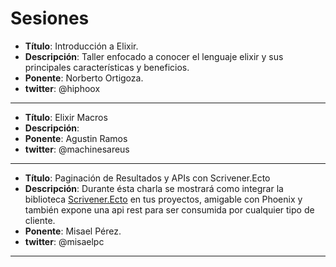# Sesiones

- **Título**: Introducción a Elixir.
- **Descripción**: Taller enfocado a conocer el lenguaje elixir y sus principales características y beneficios.
- **Ponente**: Norberto Ortigoza.
- **twitter**: @hiphoox

---

- **Título**: Elixir Macros
- **Descripción**: 
- **Ponente**: Agustin Ramos
- **twitter**: @machinesareus

---

- **Título**: Paginación de Resultados y APIs con Scrivener.Ecto
- **Descripción**: Durante ésta charla se mostrará como integrar la biblioteca [Scrivener.Ecto](https://github.com/drewolson/scrivener) en tus proyectos, amigable con Phoenix y también expone una api rest para ser consumida por cualquier tipo de cliente.
- **Ponente**: Misael Pérez.
- **twitter**: @misaelpc

---
